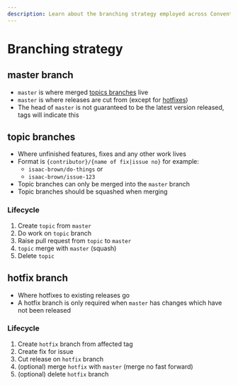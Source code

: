 ```yaml
---
description: Learn about the branching strategy employed across Convent repositories.
---
```


# Branching strategy

## master branch

* `master` is where merged [topics branches](branching-strategy.md#topic-branches) live
* `master` is where releases are cut from \(except for [hotfixes](branching-strategy.md#hotfix-branch)\)
* The head of `master` is not guaranteed to be the latest version released, tags will indicate this

## topic branches

* Where unfinished features, fixes and any other work lives
* Format is `{contributor}/{name of fix|issue no}` for example:
  * `isaac-brown/do-things` or
  * `isaac-brown/issue-123`
* Topic branches can only be merged into the `master` branch
* Topic branches should be squashed when merging

### **Lifecycle**

1. Create `topic` from `master`
2. Do work on `topic` branch
3. Raise pull request from `topic` to `master`
4. `topic` merge with `master` \(squash\)
5. Delete `topic`

## hotfix branch

* Where hotfixes to existing releases go
* A hotfix branch is only required when `master` has changes which have not been released

### Lifecycle

1. Create `hotfix` branch from affected tag
2. Create fix for issue
3. Cut release on `hotfix` branch
4. \(optional\) merge `hotfix` with `master` \(merge no fast forward\)
5. \(optional\) delete `hotfix` branch

